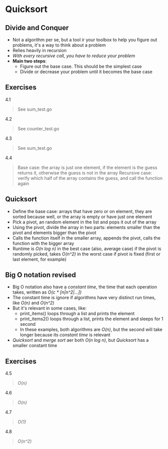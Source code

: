 # Quicksort

## Divide and Conquer
- Not a algorithm per se, but a tool ir your toolbox to help you figure out problems, it's a way to think about a problem
- Relies heavily in recursion
- _With every recursive call, you have to reduce your problem_
- **Main two steps**:
    - Figure out the base case. This should be the simplest case
    - Divide or decrease your problem until it becomes the base case

## Exercises
4.1
> See sum_test.go

4.2
> See counter_test.go

4.3
> See sum_test.go

4.4
> Base case: the array is just one element, if the element is the guess returns it, otherwise the guess is not in the array
> Recursive case: verify which half of the array contains the guess, and call the function again

## Quicksort
- Define the base case: arrays that have zero or on element, they are sorted because well, or the array is empty or have just one element
- Pick a pivot, an random element in the list and pops it out of the array
- Using the pivot, divide the array in two parts: elements smaller than the pivot and elements bigger than the pivot
- Calls the function itself in the smaller array, appends the pivot, calls the function with the bigger array
- Runtime is _O(n log n)_ in the best case (also, average case) if the pivot is randomly picked, takes _O(n^2)_ in the worst case if pivot is fixed (first or last element, for example)

## Big O notation revised
- Big O notation also have a _constant time_, the time that each operation takes, written as _O(c * [n|n^2|...])_
- The constant time is ignore if algorithms have very distinct run times, like _O(n)_ and _O(n^2)_
- But it's relevant in some cases, like:
    - print_items() loops through a list and prints the element
    - print_items2() loops through a list, prints the element and sleeps for 1 second
    - In these examples, both algorithms are _O(n)_, but the second will take longer because its _constant time_ is relevant
- _Quicksort_ and _merge sort_ aer both _O(n log n)_, but _Quicksort_ has a smaller constant time

## Exercises
4.5
> _O(n)_

4.6
> _O(n)_

4.7
> _O(1)_

4.8
> _O(n^2)_